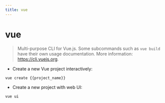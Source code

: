 ```yaml
---
title: vue
---
```

# vue

> Multi-purpose CLI for Vue.js.
> Some subcommands such as `vue build` have their own usage documentation.
> More information: <https://cli.vuejs.org>.

- Create a new Vue project interactively:

`vue create {{project_name}}`

- Create a new project with web UI:

`vue ui`
